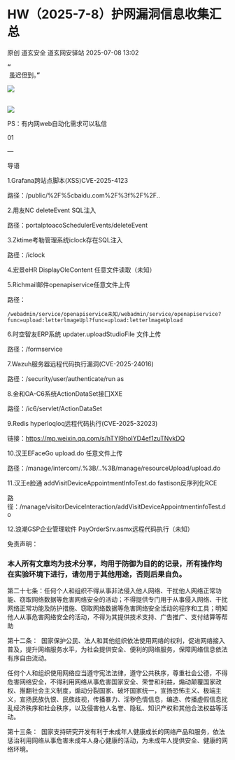 #  HW（2025-7-8）护网漏洞信息收集汇总  
原创 道玄安全  道玄网安驿站   2025-07-08 13:02  
  
**“**  
 虽迟但到。**”**  
  
![](https://mmbiz.qpic.cn/sz_mmbiz_png/L369x9IF3yPA9bic9zzTydWv4XTTHH2NAiamMp8Kxsh4s2lukPuyuwnia3NiaHkiaU8a3JGFhLvNnYvtLvHTFAd91Rw/640?wx_fmt=png&from=appmsg "")  
  
      
![](https://mmbiz.qpic.cn/sz_mmbiz_png/L369x9IF3yPMwVHx9iaPDKDhBJiajRW2DIdq0Wxe7JcpgKDia3zMfgicaaD6Auwn6Q3GGm2vI0eNh1Qic6OUhHMjE7g/640?wx_fmt=png&from=appmsg "")  
  
  
  
PS：有内网web自动化需求可以私信  
  
  
  
  
01  
  
—  
  
  
  
导语  
  
  
  
1.Grafana跨站点脚本(XSS)CVE-2025-4123  
  
路径：/public/%2F%5cbaidu.com%2F%3f%2F%2F..  
  
  
2.用友NC deleteEvent SQL注入  
  
路径：portalptoacoSchedulerEvents/deleteEvent  
  
  
3.Zktime考勒管理系统iclock存在SQL注入  
  
路径：/iclock  
  
  
4.宏景eHR DisplayOleContent 任意文件读取（未知）  
  
  
5.Richmail邮件openapiservice任意文件上传  
  
路径：  
```
/webadmin/service/openapiservice未知/webadmin/service/openapiservice?func=upload:letterlmageUpl?func=upload:letterlmageUpload
```  
  
  
6.时空智友ERP系统 updater.uploadStudioFile 文件上传  
  
路径：/formservice  
  
  
7.Wazuh服务器远程代码执行漏洞(CVE-2025-24016)  
  
路径：/security/user/authenticate/run as  
  
  
8.金和OA-C6系统ActionDataSet接囗XXE  
  
路径：/ic6/servlet/ActionDataSet  
  
  
9.Redis hyperloqloq远程代码执行(CVE-2025-32023)  
  
链接：https://mp.weixin.qq.com/s/hTYI9hoIYD4ef1zuTNvkDQ  
  
  
10.汉王EFaceGo upload.do 任意文件上传  
  
路径：/manage/intercom/.%3B/..%3B/manage/resourceUpload/upload.do  
  
  
11.汉王e脸通 addVisitDeviceAppointmentInfoTest.do fastison反序列化RCE  
  
路径：/manage/visitorDevicelnteraction/addVisitDeviceAppointmentinfoTest.do  
  
  
12.浪潮GSP企业管理软件 PayOrderSrv.asmx远程代码执行（未知）  
  
免责声明：  
### 本人所有文章均为技术分享，均用于防御为目的的记录，所有操作均在实验环境下进行，请勿用于其他用途，否则后果自负。  
  
第二十七条：任何个人和组织不得从事非法侵入他人网络、干扰他人网络正常功能、窃取网络数据等危害网络安全的活动；不得提供专门用于从事侵入网络、干扰网络正常功能及防护措施、窃取网络数据等危害网络安全活动的程序和工具；明知他人从事危害网络安全的活动，不得为其提供技术支持、广告推广、支付结算等帮助  
  
第十二条：  国家保护公民、法人和其他组织依法使用网络的权利，促进网络接入普及，提升网络服务水平，为社会提供安全、便利的网络服务，保障网络信息依法有序自由流动。  
  
任何个人和组织使用网络应当遵守宪法法律，遵守公共秩序，尊重社会公德，不得危害网络安全，不得利用网络从事危害国家安全、荣誉和利益，煽动颠覆国家政权、推翻社会主义制度，煽动分裂国家、破坏国家统一，宣扬恐怖主义、极端主义，宣扬民族仇恨、民族歧视，传播暴力、淫秽色情信息，编造、传播虚假信息扰乱经济秩序和社会秩序，以及侵害他人名誉、隐私、知识产权和其他合法权益等活动。  
  
第十三条：  国家支持研究开发有利于未成年人健康成长的网络产品和服务，依法惩治利用网络从事危害未成年人身心健康的活动，为未成年人提供安全、健康的网络环境。  
  
  
  
  
  
